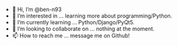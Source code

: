 - 👋 Hi, I’m @ben-n93
- 👀 I’m interested in ... learning more about programming/Python.
- 🌱 I’m currently learning ... Python/Django/PyQt5.
- 💞️ I’m looking to collaborate on ... nothing at the moment.
- 📫 How to reach me ... message me on Github!

<!---
ruthlesscattle/ruthlesscattle is a ✨ special ✨ repository because its `README.md` (this file) appears on your GitHub profile.
You can click the Preview link to take a look at your changes.
--->
